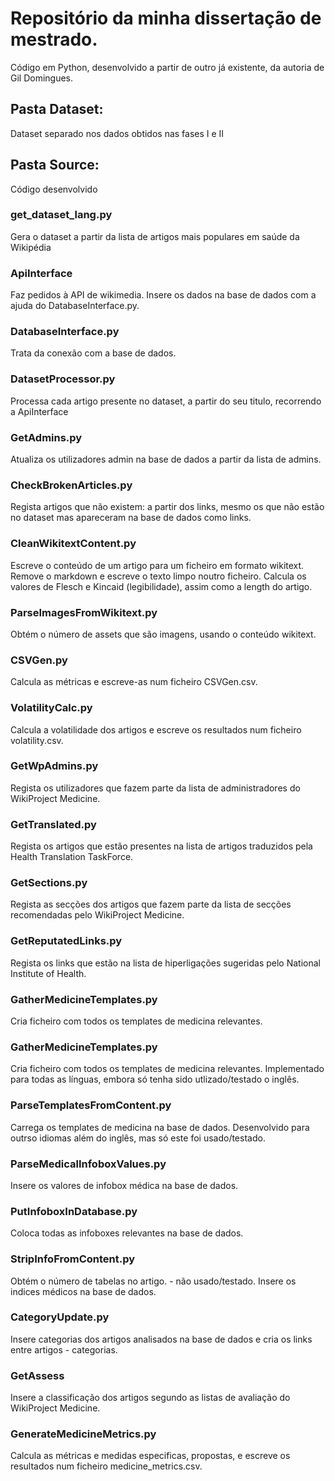 # Repositório da minha dissertação de mestrado. 
Código em Python, desenvolvido a partir de outro já existente, da autoria de Gil Domingues.

## Pasta Dataset: 
Dataset separado nos dados obtidos nas fases I e II

## Pasta Source: 
Código desenvolvido

### get_dataset_lang.py
Gera o dataset a partir da lista de artigos mais populares em saúde da Wikipédia

### ApiInterface
Faz pedidos à API de wikimedia. Insere os dados na base de dados com a ajuda do DatabaseInterface.py.

### DatabaseInterface.py
Trata da conexão com a base de dados.

### DatasetProcessor.py
Processa cada artigo presente no dataset, a partir do seu titulo, recorrendo a ApiInterface

### GetAdmins.py
Atualiza os utilizadores admin na base de dados a partir da lista de admins.

### CheckBrokenArticles.py
Regista artigos que não existem: a partir dos links, mesmo os que não estão no dataset mas apareceram na base de dados como links.

### CleanWikitextContent.py
Escreve o conteúdo de um artigo para um ficheiro em formato wikitext.
Remove o markdown e escreve o texto limpo noutro ficheiro.
Calcula os valores de Flesch e Kincaid (legibilidade), assim como a length do artigo.

### ParseImagesFromWikitext.py
Obtém o número de assets que são imagens, usando o conteúdo wikitext.

### CSVGen.py
Calcula as métricas e escreve-as num ficheiro CSVGen.csv.

### VolatilityCalc.py
Calcula a volatilidade dos artigos e escreve os resultados num ficheiro volatility.csv.


### GetWpAdmins.py
Regista os utilizadores que fazem parte da lista de administradores do WikiProject Medicine.

### GetTranslated.py
Regista os artigos que estão presentes na lista de artigos traduzidos pela Health Translation TaskForce.

### GetSections.py
Regista as secções dos artigos que fazem parte da lista de secções recomendadas pelo WikiProject Medicine.

### GetReputatedLinks.py
Regista os links que estão na lista de hiperligações sugeridas pelo National Institute of Health.

### GatherMedicineTemplates.py
Cria ficheiro com todos os templates de medicina relevantes.

### GatherMedicineTemplates.py
Cria ficheiro com todos os templates de medicina relevantes. Implementado para todas as línguas, embora só tenha sido utlizado/testado o inglês.

### ParseTemplatesFromContent.py
Carrega os templates de medicina na base de dados.
Desenvolvido para outrso idiomas além do inglês, mas só este foi usado/testado.

### ParseMedicalInfoboxValues.py
Insere os valores de infobox médica na base de dados.

### PutInfoboxInDatabase.py
Coloca todas as infoboxes relevantes na base de dados.

### StripInfoFromContent.py
Obtém o número de tabelas no artigo. - não usado/testado.
Insere os indices médicos na base de dados.

### CategoryUpdate.py
Insere categorias dos artigos analisados na base de dados e cria os links entre artigos - categorias.

### GetAssess
Insere a classificação dos artigos segundo as listas de avaliação do WikiProject Medicine.

### GenerateMedicineMetrics.py
Calcula as métricas e medidas especificas, propostas, e escreve os resultados num ficheiro medicine_metrics.csv.
